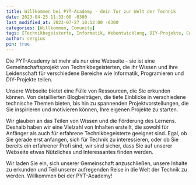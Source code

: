 ```yaml
---
title: Willkommen bei PYT-Academy - dein Tor zur Welt der Technik
date: 2023-04-25 11:33:00 -0300
last_modified_at: 2023-07-27 10:12:00 -0300
categories: [Willkommen, Comunity]
tags: [Technikbegeisterte, Informatik, Webentwicklung, DIY-Projekte, Comunity, PYT-Academy]
author: sergius
pin: true
---
```


Die PYT-Academy ist mehr als nur eine Webseite - sie ist eine Gemeinschaftsprojekt von Technikbegeisterten, die ihr Wissen und ihre Leidenschaft für verschiedene Bereiche wie Informatik, Programieren und DIY-Projekte teilen.

Unsere Webseite bietet eine Fülle von Ressourcen, die Sie erkunden können. Von detaillierten Blogbeiträgen, die tiefe Einblicke in verschiedene technische Themen bieten, bis hin zu spannenden Projektvorstellungen, die Sie inspirieren und motivieren können, Ihre eigenen Projekte zu starten.

Wir glauben an das Teilen von Wissen und die Förderung des Lernens. Deshalb haben wir eine Vielzahl von Inhalten erstellt, die sowohl für Anfänger als auch für erfahrene Technikbegeisterte geeignet sind. Egal, ob Sie gerade erst anfangen, sich für Technik zu interessieren, oder ob Sie bereits ein erfahrener Profi sind, wir sind sicher, dass Sie auf unserer Webseite etwas Nützliches und Interessantes finden werden.

Wir laden Sie ein, sich unserer Gemeinschaft anzuschließen, unsere Inhalte zu erkunden und Teil unserer aufregenden Reise in die Welt der Technik zu werden. Willkommen bei der PYT-Academy!